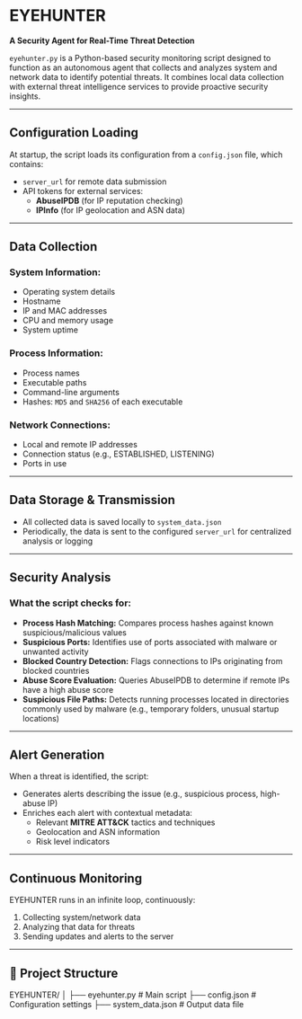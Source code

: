 # EYEHUNTER 
**A Security Agent for Real-Time Threat Detection**

`eyehunter.py` is a Python-based security monitoring script designed to function as an autonomous agent that collects and analyzes system and network data to identify potential threats. It combines local data collection with external threat intelligence services to provide proactive security insights.

---

##  Configuration Loading

At startup, the script loads its configuration from a `config.json` file, which contains:
- `server_url` for remote data submission
- API tokens for external services:
  - **AbuseIPDB** (for IP reputation checking)
  - **IPInfo** (for IP geolocation and ASN data)

---

## Data Collection

### System Information:
- Operating system details
- Hostname
- IP and MAC addresses
- CPU and memory usage
- System uptime

### Process Information:
- Process names
- Executable paths
- Command-line arguments
- Hashes: `MD5` and `SHA256` of each executable

### Network Connections:
- Local and remote IP addresses
- Connection status (e.g., ESTABLISHED, LISTENING)
- Ports in use

---

## Data Storage & Transmission

- All collected data is saved locally to `system_data.json`
- Periodically, the data is sent to the configured `server_url` for centralized analysis or logging

---

## Security Analysis

### What the script checks for:


- **Process Hash Matching:** Compares process hashes against known suspicious/malicious values
- **Suspicious Ports:** Identifies use of ports associated with malware or unwanted activity
- **Blocked Country Detection:** Flags connections to IPs originating from blocked countries
- **Abuse Score Evaluation:** Queries AbuseIPDB to determine if remote IPs have a high abuse score
- **Suspicious File Paths:** Detects running processes located in directories commonly used by malware (e.g., temporary folders, unusual startup locations)

---

## Alert Generation

When a threat is identified, the script:
- Generates alerts describing the issue (e.g., suspicious process, high-abuse IP)
- Enriches each alert with contextual metadata:
  - Relevant **MITRE ATT&CK** tactics and techniques
  - Geolocation and ASN information
  - Risk level indicators

---

## Continuous Monitoring

EYEHUNTER runs in an infinite loop, continuously:
1. Collecting system/network data
2. Analyzing that data for threats
3. Sending updates and alerts to the server

---

## 📁 Project Structure

EYEHUNTER/
│
├── eyehunter.py # Main script
├── config.json # Configuration settings
├── system_data.json # Output data file




